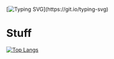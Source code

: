 [![Typing SVG](https://readme-typing-svg.demolab.com/?lines=Get+a+life...)](https://git.io/typing-svg)
# Stuff
[![Top Langs](https://github-readme-stats.vercel.app/api/top-langs/?username=NemGame&theme=shadow_red&layout=compact&title_color=757575&bg_color=141414)](https://github.com/anuraghazra/github-readme-stats)
